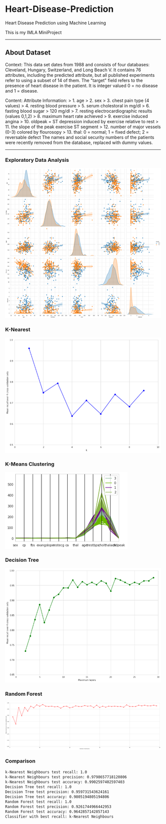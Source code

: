 # Heart-Disease-Prediction
Heart Disease Prediction using Machine Learning

This is my IMLA MiniProject

<hr />

## About Dataset
Context:
This data set dates from 1988 and consists of four databases: Cleveland, Hungary, Switzerland, and Long Beach V. It contains 76 attributes, including the predicted attribute, but all published experiments refer to using a subset of 14 of them. The "target" field refers to the presence of heart disease in the patient. It is integer valued 0 = no disease and 1 = disease.

Content:
Attribute Information: > 1. age > 2. sex > 3. chest pain type (4 values) > 4. resting blood pressure > 5. serum cholestoral in mg/dl > 6. fasting blood sugar > 120 mg/dl > 7. resting electrocardiographic results (values 0,1,2) > 8. maximum heart rate achieved > 9. exercise induced angina > 10. oldpeak = ST depression induced by exercise relative to rest > 11. the slope of the peak exercise ST segment > 12. number of major vessels (0-3) colored by flourosopy > 13. thal: 0 = normal; 1 = fixed defect; 2 = reversable defect The names and social security numbers of the patients were recently removed from the database, replaced with dummy values.

<hr />

### Exploratory Data Analysis
![EDA](/Images/EDA.png?raw=true "Graph")

### K-Nearest
![K-Nearest](/Images/knearest.png?raw=true "Graph")

### K-Means Clustering
![K-Means](/Images/Kmeans.png?raw=true "Graph")

### Decision Tree
![Decision Tree](/Images/decisiontree.png?raw=true "Graph")

### Random Forest
![Random Forest](/Images/randomforest.png?raw=true "Graph")

### Comparison
```
k-Nearest Neighbours test recall: 1.0
k-Nearest Neighbours test precision: 0.9798657718120806
k-Nearest Neighbours test accuracy: 0.9902597402597403
Decision Tree test recall: 1.0
Decision Tree test precision: 0.959731543624161
Decision Tree test accuracy: 0.9805194805194806
Random Forest test recall: 1.0
Random Forest test precision: 0.9261744966442953
Random Forest test accuracy: 0.9642857142857143
Classifier with best recall: k-Nearest Neighbours
```
